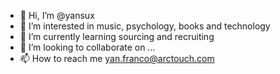 - 👋 Hi, I’m @yansux
- 👀 I’m interested in music, psychology, books and technology
- 🌱 I’m currently learning sourcing and recruiting
- 💞️ I’m looking to collaborate on ...
- 📫 How to reach me yan.franco@arctouch.com

<!---
yansux/yansux is a ✨ special ✨ repository because its `README.md` (this file) appears on your GitHub profile.
You can click the Preview link to take a look at your changes.
--->
